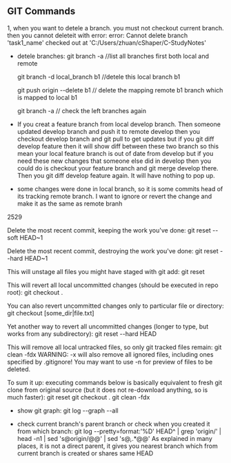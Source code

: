 ## GIT Commands 
1, when you want to detele  a branch. you must not checkout current branch. then you cannot deleteit with error: error: Cannot delete branch 'task1_name' checked out at 'C:/Users/zhuan/cShaper/C-StudyNotes'

* detele branches:
	git branch -a  //list all branches first both local and remote 

	git branch -d local_branch b1 //detele  this local branch b1

	git push origin --delete b1 // delete the mapping remote b1 branch which is mapped to local b1

	git branch -a // check the left branches again 

* If you creat a feature branch from local develop branch. Then someone updated develop branch and push it to remote develop
then you checkout develop branch and git pull to get updates but if you git diff develop feature then it will show diff between these two branch 
so this mean your local feature branch is out of date from develop but if you need these new changes that someone else did in develop
then you could do is checkout your feature branch and git merge develop there. Then you git diff develop feature again. It will have nothing to pop up. 

* some changes were done in local branch, so it is some commits head of its tracking remote branch. I want to ignore or revert the change and make it as the same as remote branh

2529

Delete the most recent commit, keeping the work you've done:
git reset --soft HEAD~1

Delete the most recent commit, destroying the work you've done:
git reset --hard HEAD~1


This will unstage all files you might have staged with git add:
git reset

This will revert all local uncommitted changes (should be executed in repo root):
git checkout .

You can also revert uncommitted changes only to particular file or directory:
git checkout [some_dir|file.txt]

Yet another way to revert all uncommitted changes (longer to type, but works from any subdirectory):
git reset --hard HEAD

This will remove all local untracked files, so only git tracked files remain:
git clean -fdx
WARNING: -x will also remove all ignored files, including ones specified by .gitignore! You may want to use -n for preview of files to be deleted.


To sum it up: executing commands below is basically equivalent to fresh git clone from original source (but it does not re-download anything, so is much faster):
git reset
git checkout .
git clean -fdx


* show git graph:  git log --graph --all

* check current branch's parent branch or check when you created it from which branch: 
git log --pretty=format:'%D' HEAD^ | grep 'origin/' | head -n1 | sed 's@origin/@@' | sed 's@,.*@@' 
As explained in many places, it is not a direct parent, it gives you nearest branch which from current branch is created or shares same HEAD